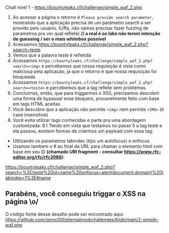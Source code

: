 Chall nível 1 - https://bountyleaks.cf/challenge/simple_waf_2.php
1. Ao acessar a página o retorno é ```Please provide search parameter```, mostrando que a aplicação precisa de um parâmetro search a ser provido pelo usuário. (Uffa, não vamos precisar fazer fuzzing de parametros pra ver qual reflete) **// a real é os labs não terem intenção de guessing / ser o mais whitebox possível**
2.  Acessamos https://bountyleaks.cf/challenge/simple_waf_2.php?search=teste
3. Vemos que a palavra teste é refletida
4. Acessamos ```https://bountyleaks.cf/challenge/simple_waf_2.php?search=<img>``` e percebemos que nossa requisição é vista como maliciosa pela aplicação, já que o retorno é que nossa requisição foi bloqueada
5. Acessamos ```https://bountyleaks.cf/challenge/simple_waf_2.php?search=<teste>``` e percebemos que a tag reflete sem problemas.
6. Concluímos, então, que para triggarmos o XSS, precisamos descobrir uma forma de bypassar esse bloqueio, provavelmente feito com base em tags HTML aceitas
7. Você descobre que a aplicação não permite ```<img>``` nem permite ```<IMG>``` (é case insensitive)
8. Você evita utilizar tags conhecidas e parte pra uma abordagem customizada:
8.1 Tendo em vista que testamos no passo 5 a tag teste e ela passou, existem formas de criarmos um payload com essa tag:
- Utilizando os parametros tabindex (tipo um autofocus) e onfocus
- Usamos tambem o # ao final da URL para chamar o elemento html com base em seu ID **(chamado URI fragment - consultar https://www.rfc-editor.org/rfc/rfc3986)**:

https://bountyleaks.cf/challenge/simple_waf_2.php?search=%3Cteste%20id=name%20onfocus=alert(document.domain)%20tabindex=1%3E#name

## Parabéns, você conseguiu triggar o XSS na página \o/
  
O código fonte desse desafio pode ser encontrado aqui:
https://github.com/zeroc00I/eternalnoobchallenges/blob/main/2-simple-waf.php
